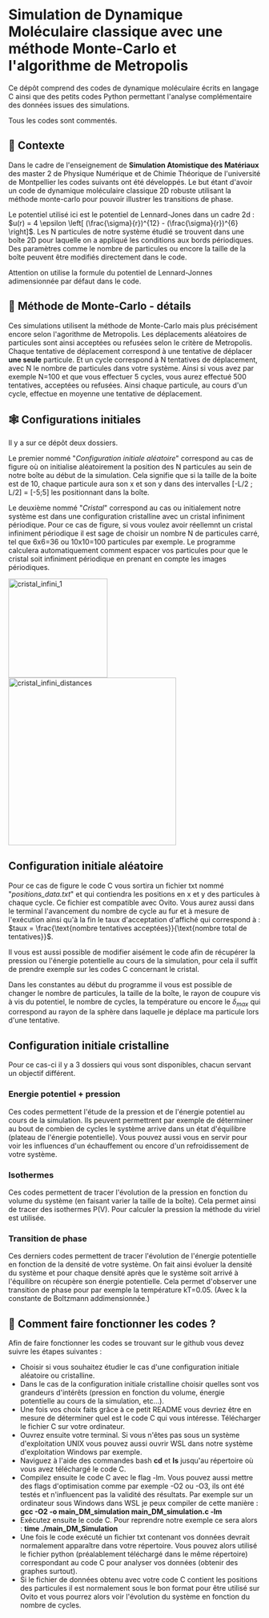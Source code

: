 # Simulation de Dynamique Moléculaire classique avec une méthode Monte-Carlo et l'algorithme de Metropolis

Ce dépôt comprend des codes de dynamique moléculaire écrits en langage C ainsi que des petits codes Python permettant l'analyse complémentaire des données issues des simulations. 

Tous les codes sont commentés. 

## :thread: Contexte

Dans le cadre de l'enseignement de **Simulation Atomistique des Matériaux** des master 2 de Physique Numérique et de Chimie Théorique de l'université de Montpellier les codes suivants ont été développés. Le but étant d'avoir un code de dynamique moléculaire classique 2D robuste utilisant la méthode monte-carlo pour pouvoir illustrer les transitions de phase. 

Le potentiel utilisé ici est le potentiel de Lennard-Jones dans un cadre 2d : $u(r) = 4 \epsilon \left[ (\frac{\sigma}{r})^{12} - (\frac{\sigma}{r})^{6} \right]$. Les N particules de notre système étudié se trouvent dans une boîte 2D pour laquelle on a appliqué les conditions aux bords périodiques. Des paramètres comme le nombre de particules ou encore la taille de la boîte peuvent être modifiés directement dans le code. 

Attention on utilise la formule du potentiel de Lennard-Jonnes adimensionnée par défaut dans le code. 

## :wrench: Méthode de Monte-Carlo - détails

Ces simulations utilisent la méthode de Monte-Carlo mais plus précisément encore selon l'agorithme de Metropolis. Les déplacements aléatoires de particules sont ainsi acceptées ou refusées selon le critère de Metropolis. Chaque tentative de déplacement correspond à une tentative de déplacer **une seule** particule. Et un cycle correspond à N tentatives de déplacement, avec N le nombre de particules dans votre système. Ainsi si vous avez par exemple N=100 et que vous effectuer 5 cycles, vous aurez effectué 500 tentatives, acceptées ou refusées. Ainsi chaque particule, au cours d'un cycle, effectue en moyenne une tentative de déplacement. 

## :spider_web: Configurations initiales 

Il y a sur ce dépôt deux dossiers. 

Le premier nommé "*Configuration initiale aléatoire*" correspond au cas de figure où on initialise aléatoirement la position des N particules au sein de notre boîte au début de la simulation. Cela signifie que si la taille de la boite est de 10, chaque particule aura son x et son y dans des intervalles [-L/2 ; L/2] = [-5;5] les positionnant dans la boîte. 

Le deuxième nommé "*Cristal*" correspond au cas ou initialement notre système est dans une configuration cristalline avec un cristal infiniment périodique. Pour ce cas de figure, si vous voulez avoir réellemnt un cristal infiniment périodique il est sage de choisir un nombre N de particules carré, tel que 6x6=36 ou 10x10=100 particules par exemple. Le programme calculera automatiquement comment espacer vos particules pour que le cristal soit infiniment périodique en prenant en compte les images périodiques. 

<img width="197.5" alt="cristal_infini_1" src="https://github.com/user-attachments/assets/6ba9b531-ef50-4a5b-b935-977eb512bed7">

<img width="335" alt="cristal_infini_distances" src="https://github.com/user-attachments/assets/6d0aead2-b25b-4dd0-a3ef-9e220450840f">

## Configuration initiale aléatoire 

Pour ce cas de figure le code C vous sortira un fichier txt nommé "*positions_data.txt*" et qui contiendra les positions en x et y des particules à chaque cycle. Ce fichier est compatible avec Ovito.
Vous aurez aussi dans le terminal l'avancement du nombre de cycle au fur et à mesure de l'exécution ainsi qu'à la fin le taux d'acceptation d'affiché qui correspond à : $taux = \frac{\text{nombre tentatives acceptées}}{\text{nombre total de tentatives}}$. 

Il vous est aussi possible de modifier aisément le code afin de récupérer la pression ou l'énergie potentielle au cours de la simulation, pour cela il suffit de prendre exemple sur les codes C concernant le cristal.

Dans les constantes au début du programme il vous est possible de changer le nombre de particules, la taille de la boîte, le rayon de coupure vis à vis du potentiel, le nombre de cycles, la température ou encore le $\delta_{max}$ qui correspond au rayon de la sphère dans laquelle je déplace ma particule lors d'une tentative. 

## Configuration initiale cristalline

Pour ce cas-ci il y a 3 dossiers qui vous sont disponibles, chacun servant un objectif différent. 

### Energie potentiel + pression

Ces codes permettent l'étude de la pression et de l'énergie potentiel au cours de la simulation. Ils peuvent permettrent par exemple de déterminer au bout de combien de cycles le système arrive dans un état d'équilibre (plateau de l'énergie potentielle). 
Vous pouvez aussi vous en servir pour voir les influences d'un échauffement ou encore d'un refroidissement de votre système. 

### Isothermes

Ces codes permettent de tracer l'évolution de la pression en fonction du volume du système (en faisant varier la taille de la boîte). Cela permet ainsi de tracer des isothermes P(V). 
Pour calculer la pression la méthode du viriel est utilisée. 

### Transition de phase 

Ces derniers codes permettent de tracer l'évolution de l'énergie potentielle en fonction de la densité de votre système. On fait ainsi évoluer la densité du système et pour chaque densité après que le système soit arrivé à l'équilibre on récupère son énergie potentielle. 
Cela permet d'observer une transition de phase pour par exemple la température kT=0.05. (Avec k la constante de Boltzmann addimensionnée.)

## :ring_buoy: Comment faire fonctionner les codes ? 

Afin de faire fonctionner les codes se trouvant sur le github vous devez suivre les étapes suivantes : 
- Choisir si vous souhaitez étudier le cas d'une configuration initiale aléatoire ou cristalline.
- Dans le cas de la configuration initiale cristalline choisir quelles sont vos grandeurs d'intérêts (pression en fonction du volume, énergie potentielle au cours de la simulation, etc...).
- Une fois vos choix faits grâce à ce petit README vous devriez être en mesure de déterminer quel est le code C qui vous intéresse. Télécharger le fichier C sur votre ordinateur.
- Ouvrez ensuite votre terminal. Si vous n'êtes pas sous un système d'exploitation UNIX vous pouvez aussi ouvrir WSL dans notre système d'exploitation Windows par exemple.
- Naviguez à l'aide des commandes bash **cd** et **ls** jusqu'au répertoire où vous avez téléchargé le code C. 
- Compilez ensuite le code C avec le flag -lm. Vous pouvez aussi mettre des flags d'optimisation comme par exemple -O2 ou -O3, ils ont été testés et n'influencent pas la validité des résultats.
  Par exemple sur un ordinateur sous Windows dans WSL je peux compiler de cette manière :
  **gcc -O2 -o main_DM_simulation main_DM_simulation.c -lm**
- Exécutez ensuite le code C.
  Pour reprendre notre exemple ce sera alors : **time ./main_DM_Simulation**
- Une fois le code exécuté un fichier txt contenant vos données devrait normalement apparaître dans votre répertoire. Vous pouvez alors utilisé le fichier python (préalablement téléchargé dans le même répertoire) correspondant au code C pour analyser vos données (obtenir des graphes surtout).
- Si le fichier de données obtenu avec votre code C contient les positions des particules il est normalement sous le bon format pour être utilisé sur Ovito et vous pourrez alors voir l'évolution du système en fonction du nombre de cycles.  
